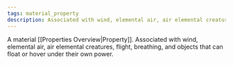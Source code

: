```yaml
---
tags: material_property
description: Associated with wind, elemental air, air elemental creatures, flight, breathing, and objects that can float or hover under their own power.
---
```

A material [[Properties Overview|Property]]. Associated with wind, elemental air, air elemental creatures, flight, breathing, and objects that can float or hover under their own power.